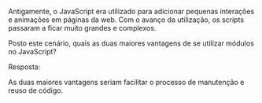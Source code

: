 
Antigamente, o JavaScript era utilizado para adicionar pequenas interações e animações em páginas da web. Com o avanço da utilização, os scripts passaram a ficar muito grandes e complexos.

Posto este cenário, quais as duas maiores vantagens de se utilizar módulos no JavaScript?

Resposta:

As duas maiores vantagens seriam facilitar o processo de manutenção e reuso de código. 